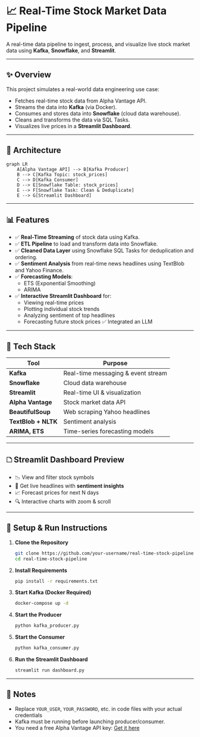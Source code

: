 # 📈 Real-Time Stock Market Data Pipeline

A real-time data pipeline to ingest, process, and visualize live stock market data using **Kafka**, **Snowflake**, and **Streamlit**.

---

## ✨ Overview

This project simulates a real-world data engineering use case:

- Fetches real-time stock data from Alpha Vantage API.
- Streams the data into **Kafka** (via Docker).
- Consumes and stores data into **Snowflake** (cloud data warehouse).
- Cleans and transforms the data via SQL Tasks.
- Visualizes live prices in a **Streamlit Dashboard**.

---

## 🧱 Architecture

```mermaid
graph LR
    A[Alpha Vantage API] --> B[Kafka Producer]
    B --> C[Kafka Topic: stock_prices]
    C --> D[Kafka Consumer]
    D --> E[Snowflake Table: stock_prices]
    E --> F[Snowflake Task: Clean & Deduplicate]
    E --> G[Streamlit Dashboard]
```

---

## 📊 Features

- ✅ **Real-Time Streaming** of stock data using Kafka.
- ✅ **ETL Pipeline** to load and transform data into Snowflake.
- ✅ **Cleaned Data Layer** using Snowflake SQL Tasks for deduplication and ordering.
- ✅ **Sentiment Analysis** from real-time news headlines using TextBlob and Yahoo Finance.
- ✅ **Forecasting Models**:
  - ETS (Exponential Smoothing)
  - ARIMA
- ✅ **Interactive Streamlit Dashboard** for:
  - Viewing real-time prices
  - Plotting individual stock trends
  - Analyzing sentiment of top headlines
  - Forecasting future stock prices
  ✅ Integrated an LLM
  

---

## 💪 Tech Stack

| Tool              | Purpose                            |
|-------------------|-------------------------------------|
| **Kafka**         | Real-time messaging & event stream  |
| **Snowflake**     | Cloud data warehouse                |
| **Streamlit**     | Real-time UI & visualization        |
| **Alpha Vantage** | Stock market data API               |
| **BeautifulSoup** | Web scraping Yahoo headlines        |
| **TextBlob + NLTK** | Sentiment analysis               |
| **ARIMA, ETS**    | Time-series forecasting models      |

---

## 🗅 Streamlit Dashboard Preview

- 📉 View and filter stock symbols
- 📰 Get live headlines with **sentiment insights**
- 📈 Forecast prices for next N days
- 🔍 Interactive charts with zoom & scroll

---

## 🔐 Setup & Run Instructions

1. **Clone the Repository**
   ```bash
   git clone https://github.com/your-username/real-time-stock-pipeline.git
   cd real-time-stock-pipeline
   ```

2. **Install Requirements**
   ```bash
   pip install -r requirements.txt
   ```

3. **Start Kafka (Docker Required)**
   ```bash
   docker-compose up -d
   ```

4. **Start the Producer**
   ```bash
   python kafka_producer.py
   ```

5. **Start the Consumer**
   ```bash
   python kafka_consumer.py
   ```

6. **Run the Streamlit Dashboard**
   ```bash
   streamlit run dashboard.py
   ```

---

## 📌 Notes

- Replace `YOUR_USER`, `YOUR_PASSWORD`, etc. in code files with your actual credentials 
- Kafka must be running before launching producer/consumer.
- You need a free Alpha Vantage API key: [Get it here](https://www.alphavantage.co/support/#api-key)

